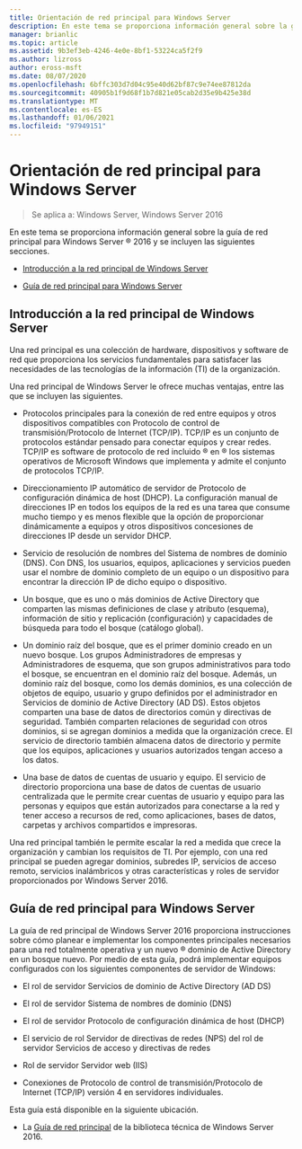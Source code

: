 ```yaml
---
title: Orientación de red principal para Windows Server
description: En este tema se proporciona información general sobre la guía de red principal, que permite planear e implementar los componentes principales necesarios para una red totalmente operativa y un nuevo dominio de Active Directory en un nuevo bosque con Windows Server 2016
manager: brianlic
ms.topic: article
ms.assetid: 9b3ef3eb-4246-4e0e-8bf1-53224ca5f2f9
ms.author: lizross
author: eross-msft
ms.date: 08/07/2020
ms.openlocfilehash: 6bffc303d7d04c95e40d62bf87c9e74ee87812da
ms.sourcegitcommit: 40905b1f9d68f1b7d821e05cab2d35e9b425e38d
ms.translationtype: MT
ms.contentlocale: es-ES
ms.lasthandoff: 01/06/2021
ms.locfileid: "97949151"
---
```

# <a name="core-network-guidance-for-windows-server"></a>Orientación de red principal para Windows Server

>Se aplica a: Windows Server, Windows Server 2016

En este tema se proporciona información general sobre la guía de red principal para Windows Server &reg; 2016 y se incluyen las siguientes secciones.

-   [Introducción a la red principal de Windows Server](#bkmk_intro)

-   [Guía de red principal para Windows Server](#bkmk_core)

## <a name="introduction-to-the-windows-server-core-network"></a><a name="bkmk_intro"></a>Introducción a la red principal de Windows Server

Una red principal es una colección de hardware, dispositivos y software de red que proporciona los servicios fundamentales para satisfacer las necesidades de las tecnologías de la información (TI) de la organización.

Una red principal de Windows Server le ofrece muchas ventajas, entre las que se incluyen las siguientes.

- Protocolos principales para la conexión de red entre equipos y otros dispositivos compatibles con Protocolo de control de transmisión/Protocolo de Internet (TCP/IP). TCP/IP es un conjunto de protocolos estándar pensado para conectar equipos y crear redes. TCP/IP es software de protocolo de red incluido &reg; en &reg; los sistemas operativos de Microsoft Windows que implementa y admite el conjunto de protocolos TCP/IP.

- Direccionamiento IP automático de servidor de Protocolo de configuración dinámica de host (DHCP). La configuración manual de direcciones IP en todos los equipos de la red es una tarea que consume mucho tiempo y es menos flexible que la opción de proporcionar dinámicamente a equipos y otros dispositivos concesiones de direcciones IP desde un servidor DHCP.

- Servicio de resolución de nombres del Sistema de nombres de dominio (DNS). Con DNS, los usuarios, equipos, aplicaciones y servicios pueden usar el nombre de dominio completo de un equipo o un dispositivo para encontrar la dirección IP de dicho equipo o dispositivo.

- Un bosque, que es uno o más dominios de Active Directory que comparten las mismas definiciones de clase y atributo (esquema), información de sitio y replicación (configuración) y capacidades de búsqueda para todo el bosque (catálogo global).

- Un dominio raíz del bosque, que es el primer dominio creado en un nuevo bosque. Los grupos Administradores de empresas y Administradores de esquema, que son grupos administrativos para todo el bosque, se encuentran en el dominio raíz del bosque. Además, un dominio raíz del bosque, como los demás dominios, es una colección de objetos de equipo, usuario y grupo definidos por el administrador en Servicios de dominio de Active Directory (AD DS). Estos objetos comparten una base de datos de directorios común y directivas de seguridad. También comparten relaciones de seguridad con otros dominios, si se agregan dominios a medida que la organización crece. El servicio de directorio también almacena datos de directorio y permite que los equipos, aplicaciones y usuarios autorizados tengan acceso a los datos.

- Una base de datos de cuentas de usuario y equipo. El servicio de directorio proporciona una base de datos de cuentas de usuario centralizada que le permite crear cuentas de usuario y equipo para las personas y equipos que están autorizados para conectarse a la red y tener acceso a recursos de red, como aplicaciones, bases de datos, carpetas y archivos compartidos e impresoras.

Una red principal también le permite escalar la red a medida que crece la organización y cambian los requisitos de TI. Por ejemplo, con una red principal se pueden agregar dominios, subredes IP, servicios de acceso remoto, servicios inalámbricos y otras características y roles de servidor proporcionados por Windows Server 2016.

## <a name="core-network-guide-for-windows-server"></a><a name="bkmk_core"></a>Guía de red principal para Windows Server

La guía de red principal de Windows Server 2016 proporciona instrucciones sobre cómo planear e implementar los componentes principales necesarios para una red totalmente operativa y un nuevo &reg; dominio de Active Directory en un bosque nuevo. Por medio de esta guía, podrá implementar equipos configurados con los siguientes componentes de servidor de Windows:

- El rol de servidor Servicios de dominio de Active Directory (AD DS)

- El rol de servidor Sistema de nombres de dominio (DNS)

- El rol de servidor Protocolo de configuración dinámica de host (DHCP)

- El servicio de rol Servidor de directivas de redes (NPS) del rol de servidor Servicios de acceso y directivas de redes

- Rol de servidor Servidor web (IIS)

- Conexiones de Protocolo de control de transmisión/Protocolo de Internet (TCP/IP) versión 4 en servidores individuales.

Esta guía está disponible en la siguiente ubicación.

- La [Guía de red principal](../core-network-guide/Core-Network-Guide.md) de la biblioteca técnica de Windows Server 2016.



